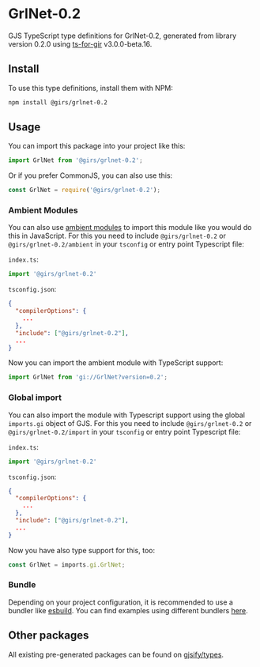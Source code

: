 
# GrlNet-0.2

GJS TypeScript type definitions for GrlNet-0.2, generated from library version 0.2.0 using [ts-for-gir](https://github.com/gjsify/ts-for-gir) v3.0.0-beta.16.

## Install

To use this type definitions, install them with NPM:
```bash
npm install @girs/grlnet-0.2
```

## Usage

You can import this package into your project like this:
```ts
import GrlNet from '@girs/grlnet-0.2';
```

Or if you prefer CommonJS, you can also use this:
```ts
const GrlNet = require('@girs/grlnet-0.2');
```

### Ambient Modules

You can also use [ambient modules](https://github.com/gjsify/ts-for-gir/tree/main/packages/cli#ambient-modules) to import this module like you would do this in JavaScript.
For this you need to include `@girs/grlnet-0.2` or `@girs/grlnet-0.2/ambient` in your `tsconfig` or entry point Typescript file:

`index.ts`:
```ts
import '@girs/grlnet-0.2'
```

`tsconfig.json`:
```json
{
  "compilerOptions": {
    ...
  },
  "include": ["@girs/grlnet-0.2"],
  ...
}
```

Now you can import the ambient module with TypeScript support: 

```ts
import GrlNet from 'gi://GrlNet?version=0.2';
```


### Global import

You can also import the module with Typescript support using the global `imports.gi` object of GJS.
For this you need to include `@girs/grlnet-0.2` or `@girs/grlnet-0.2/import` in your `tsconfig` or entry point Typescript file:

`index.ts`:
```ts
import '@girs/grlnet-0.2'
```

`tsconfig.json`:
```json
{
  "compilerOptions": {
    ...
  },
  "include": ["@girs/grlnet-0.2"],
  ...
}
```

Now you have also type support for this, too:

```ts
const GrlNet = imports.gi.GrlNet;
```

### Bundle

Depending on your project configuration, it is recommended to use a bundler like [esbuild](https://esbuild.github.io/). You can find examples using different bundlers [here](https://github.com/gjsify/ts-for-gir/tree/main/examples).

## Other packages

All existing pre-generated packages can be found on [gjsify/types](https://github.com/gjsify/types).

